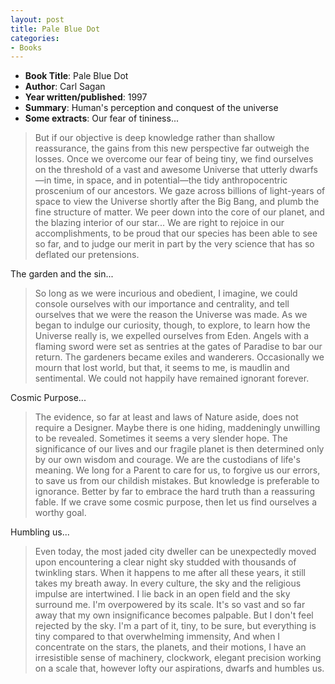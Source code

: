 ```yaml
---
layout: post
title: Pale Blue Dot
categories:
- Books
---
```


- **Book Title**: Pale Blue Dot
- **Author**: Carl Sagan
- **Year written/published**: 1997
- **Summary**: Human's perception and conquest of the universe
- **Some extracts**: Our fear of tininess...

> But if our objective is deep knowledge rather than shallow reassurance, the gains from this new perspective far outweigh the losses. Once we overcome our fear of being tiny, we find ourselves on the threshold of a vast and awesome Universe that utterly dwarfs—in time, in space, and in potential—the tidy anthropocentric proscenium of our ancestors. We gaze across billions of light-years of space to view the Universe shortly after the Big Bang, and plumb the fine structure of matter. We peer down into the core of our planet, and the blazing interior of our star... We are right to rejoice in our accomplishments, to be proud that our species has been able to see so far, and to judge our merit in part by the very science that has so deflated our pretensions.

The garden and the sin...

> So long as we were incurious and obedient, I imagine, we could console ourselves with our importance and centrality, and tell ourselves that we were the reason the Universe was made. As we began to indulge our curiosity, though, to explore, to learn how the Universe really is, we expelled ourselves from Eden. Angels with a flaming sword were set as sentries at the gates of Paradise to bar our return. The gardeners became exiles and wanderers. Occasionally we mourn that lost world, but that, it seems to me, is maudlin and sentimental. We could not happily have remained ignorant forever.

Cosmic Purpose...

> The evidence, so far at least and laws of Nature aside, does not require a Designer. Maybe there is one hiding, maddeningly unwilling to be revealed. Sometimes it seems a very slender hope. The significance of our lives and our fragile planet is then determined only by our own wisdom and courage. We are the custodians of life's meaning. We long for a Parent to care for us, to forgive us our errors, to save us from our childish mistakes. But knowledge is preferable to ignorance. Better by far to embrace the hard truth than a reassuring fable. If we crave some cosmic purpose, then let us find ourselves a worthy goal.

Humbling us...

> Even today, the most jaded city dweller can be unexpectedly moved upon encountering a clear night sky studded with thousands of twinkling stars. When it happens to me after all these years, it still takes my breath away. In every culture, the sky and the religious impulse are intertwined. I lie back in an open field and the sky surround me. I'm overpowered by its scale. It's so vast and so far away that my own insignificance becomes palpable. But I don't feel rejected by the sky. I'm a part of it, tiny, to be sure, but everything is tiny compared to that overwhelming immensity, And when I concentrate on the stars, the planets, and their motions, I have an irresistible sense of machinery, clockwork, elegant precision working on a scale that, however lofty our aspirations, dwarfs and humbles us.
